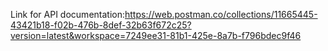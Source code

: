 Link for API documentation:https://web.postman.co/collections/11665445-43421b18-f02b-476b-8def-32b63f672c25?version=latest&workspace=7249ee31-81b1-425e-8a7b-f796bdec9f46

